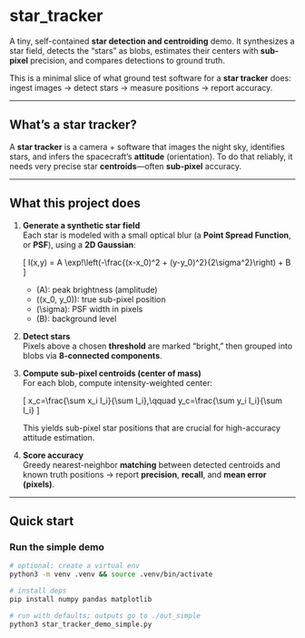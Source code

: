 # star_tracker

A tiny, self-contained **star detection and centroiding** demo. It synthesizes a star field, detects the “stars” as blobs, estimates their centers with **sub-pixel** precision, and compares detections to ground truth.

This is a minimal slice of what ground test software for a **star tracker** does: ingest images → detect stars → measure positions → report accuracy.

---

## What’s a star tracker?

A **star tracker** is a camera + software that images the night sky, identifies stars, and infers the spacecraft’s **attitude** (orientation). To do that reliably, it needs very precise star **centroids**—often **sub-pixel** accuracy.

---

## What this project does

1. **Generate a synthetic star field**  
   Each star is modeled with a small optical blur (a **Point Spread Function**, or **PSF**), using a **2D Gaussian**:

   \[
   I(x,y) = A \exp\!\left(-\frac{(x-x_0)^2 + (y-y_0)^2}{2\sigma^2}\right) + B
   \]

   - \(A\): peak brightness (amplitude)  
   - \((x_0, y_0)\): true sub-pixel position  
   - \(\sigma\): PSF width in pixels  
   - \(B\): background level

2. **Detect stars**  
   Pixels above a chosen **threshold** are marked “bright,” then grouped into blobs via **8-connected components**.

3. **Compute sub-pixel centroids (center of mass)**  
   For each blob, compute intensity-weighted center:

   \[
   x_c=\frac{\sum x_i I_i}{\sum I_i},\qquad y_c=\frac{\sum y_i I_i}{\sum I_i}
   \]

   This yields sub-pixel star positions that are crucial for high-accuracy attitude estimation.

4. **Score accuracy**  
   Greedy nearest-neighbor **matching** between detected centroids and known truth positions → report **precision**, **recall**, and **mean error (pixels)**.

---

## Quick start

### Run the simple demo

```bash
# optional: create a virtual env
python3 -m venv .venv && source .venv/bin/activate

# install deps
pip install numpy pandas matplotlib

# run with defaults; outputs go to ./out_simple
python3 star_tracker_demo_simple.py
```